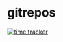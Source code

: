 # gitrepos

[![time tracker](https://wakatime.com/badge/github/Gravifer/gitrepos.svg)](https://wakatime.com/badge/github/Gravifer/gitrepos)

